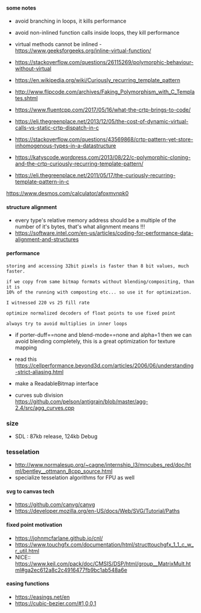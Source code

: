 #### some notes

- avoid branching in loops, it kills performance
- avoid non-inlined function calls inside loops, they kill performance
- virtual methods cannot be inlined - https://www.geeksforgeeks.org/inline-virtual-function/
- https://stackoverflow.com/questions/26115269/polymorphic-behaviour-without-virtual

- https://en.wikipedia.org/wiki/Curiously_recurring_template_pattern
- http://www.flipcode.com/archives/Faking_Polymorphism_with_C_Templates.shtml
- https://www.fluentcpp.com/2017/05/16/what-the-crtp-brings-to-code/
- https://eli.thegreenplace.net/2013/12/05/the-cost-of-dynamic-virtual-calls-vs-static-crtp-dispatch-in-c
- https://stackoverflow.com/questions/43569868/crtp-pattern-yet-store-inhomogenous-types-in-a-datastructure
- https://katyscode.wordpress.com/2013/08/22/c-polymorphic-cloning-and-the-crtp-curiously-recurring-template-pattern/
- https://eli.thegreenplace.net/2011/05/17/the-curiously-recurring-template-pattern-in-c



https://www.desmos.com/calculator/afoxmvnpk0

#### structure alignment
- every type's relative memory address should be a multiple of the number of it's bytes, that's what alignment means !!!
- https://software.intel.com/en-us/articles/coding-for-performance-data-alignment-and-structures


#### performance
```
storing and accessing 32bit pixels is faster than 8 bit values, much faster.
```

```
if we copy from same bitmap formats without blending/compositing, than it is
10% of the running with composting etc... so use it for optimization.

I witnessed 220 vs 25 fill rate
```

```
optimize normalized decoders of float points to use fixed point

```

```
always try to avoid multiplies in inner loops

```
- if porter-duff==none and blend-mode==none and alpha=1 then we can avoid blending completely,
this is a great optimization for texture mapping
- read this https://cellperformance.beyond3d.com/articles/2006/06/understanding-strict-aliasing.html
- make a ReadableBitmap interface

- curves sub division
https://github.com/pelson/antigrain/blob/master/agg-2.4/src/agg_curves.cpp

### size
- SDL : 87kb release, 124kb Debug

### tesselation
- http://www.normalesup.org/~cagne/internship_l3/mncubes_red/doc/html/bentley__ottmann_8cpp_source.html
- specialize tesselation algorithms for FPU as well

#### svg to canvas tech
- https://github.com/canvg/canvg
- https://developer.mozilla.org/en-US/docs/Web/SVG/Tutorial/Paths

#### fixed point motivation
- https://johnmcfarlane.github.io/cnl/
- https://www.touchgfx.com/documentation/html/structtouchgfx_1_1_c_w_r_util.html
- NICE:: https://www.keil.com/pack/doc/CMSIS/DSP/html/group__MatrixMult.html#ga2ec612a8c2c4916477fb9bc1ab548a6e

#### easing functions
- https://easings.net/en
- https://cubic-bezier.com/#1,0,0,1
